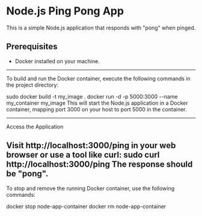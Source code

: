 # Node.js Ping Pong App

This is a simple Node.js application that responds with "pong" when pinged.

## Prerequisites

- Docker installed on your machine.
-------------------------------------------
To build and run the Docker container, execute the following commands in the project directory:

sudo docker build -t my_image .
docker run -d -p 5000:3000 --name my_container my_image
This will start the Node.js application in a Docker container, mapping port 3000 on your host to port 5000 in the container.

-----------------------------
Access the Application

Visit http://localhost:3000/ping in your web browser or use a tool like curl:
sudo curl http://localhost:3000/ping
The response should be "pong".
---------------------------------------------
To stop and remove the running Docker container, use the following commands:

docker stop node-app-container
docker rm node-app-container

